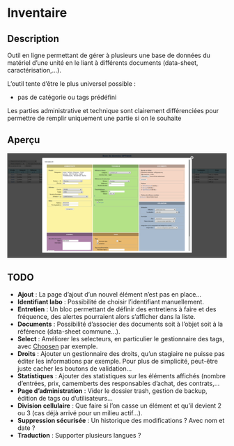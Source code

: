 # Inventaire

## Description

Outil en ligne permettant de gérer à plusieurs une base de données du matériel d’une unité en le liant à différents documents (data-sheet, caractérisation,…).

L’outil tente d’être le plus universel possible :
* pas de catégorie ou tags prédéfini

Les parties administrative et technique sont clairement différenciées pour permettre de remplir uniquement une partie si on le souhaite

## Aperçu

![Preview](./README_preview.png)

## TODO

* **Ajout** : La page d’ajout d’un nouvel élément n’est pas en place…
* **Identifiant labo** : Possibilité de choisir l’identifiant manuellement.
* **Entretien** : Un bloc permettant de définir des entretiens à faire et des fréquence, des alertes pourraient alors s’afficher dans la liste.
* **Documents** : Possibilité d’associer des documents soit à l’objet soit à la référence (data-sheet commune…).
* **Select** : Améliorer les selecteurs, en particulier le gestionnaire des tags, avec [Choosen](https://harvesthq.github.io/chosen/#selected-and-disabled-support) par exemple.
* **Droits** : Ajouter un gestionnaire des droits, qu’un stagiaire ne puisse pas éditer les informations par exemple. Pour plus de simplicité, peut-être juste cacher les boutons de validation…
* **Statistiques** : Ajouter des statistiques sur les éléments affichés (nombre d’entrées, prix, camemberts des responsables d’achat, des contrats,…
* **Page d’administration** : Vider le dossier trash, gestion de backup, édition de tags ou d’utilisateurs…
* **Division cellulaire** : Que faire si l’on casse un élément et qu’il devient 2 ou 3 (cas déjà arrivé pour un milieu actif…).
* **Suppression sécurisée** : Un historique des modifications ? Avec nom et date ?
* **Traduction** : Supporter plusieurs langues ?

